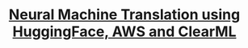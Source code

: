 ---
title: "<a href='https://github.com/ss8319/HF-Translation'>Neural Machine Translation using HuggingFace, AWS and ClearML</a>"
excerpt: "A simple repository to perform NMT fine-tuning for machine translation"
collection: portfolio
---